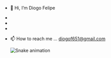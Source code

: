 - 👋 Hi, I’m Diogo Felipe
- <!---👀 I’m interested in ... --->
- <!--🌱 I’m currently learning ... C and Elixir. -->
- <!---💞️ I’m looking to collaborate on ...--->
- 📫 How to reach me ...  diogof651@gmail.com

  ![Snake animation](https://github.com/diogof651/diogof651/blob/output/github-contribution-grid-snake.svg)

<!---
diogof651/diogof651 is a ✨ special ✨ repository because its `README.md` (this file) appears on your GitHub profile.
You can click the Preview link to take a look at your changes.
--->
